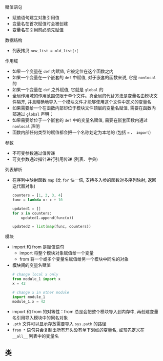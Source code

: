 赋值语句
- 赋值语句建立对象引用值
- 变量名在首次赋值时会被创建
- 变量名在引用前必须先赋值

数据结构
- 列表拷贝:`new_list = old_list[:]`

作用域
- 如果一个变量在 `def` 内赋值, 它被定位在这个函数之内
- 如果一个变量在一个嵌套的 `def` 中赋值, 对于嵌套的函数来说, 它是 `nonlocal` 的
- 如果一个变量在 `def` 之外赋值, 它就是 `global` 的
- 全局作用域的作用范围仅限于单个文件。真全局的代替方法是变量名由模块文件隔开, 并且精确地导入一个模块文件才能够使用这个文件中定义的变量名
- 如果需要给一个在函数内部却位于模块文件顶层的变量名赋值, 需要在函数内部通过 `global` 声明；
- 如果需要给位于一个嵌套的 `def` 中的变量名赋值, 需要在嵌套函数内通过 `nonlocal` 声明
- 函数内部任何类型的赋值都会把一个名称划定为本地的 (包括 `=` 、 `import`)

参数
- 不可变参数通过值传递
- 可变参数通过指针进行引用传递 (列表、字典)

列表解析
- 在序列中映射函数 `map` (比 `for` 快一倍, 支持多入参的函数对多序列映射, 返回迭代器对象)
    ```py
    counters = [1, 2, 3, 4]
    func = lambda x: x + 10

    updated1 = []
    for x in counters:
        updated1.append(func(x))

    updated2 = list(map(func, counters))
    ```

模块
- import 和 from 是赋值语句
    - import 将整个模块对象赋值给一个变量
    - from 将一个或多个变量名赋值给另一个模块中同名的对象
- 模块间的变量名赋值
    ```py
    # change local x only
    from module_1 import x
    x = 42

    # change x in other module
    import module_1
    module_1.x = 42
    ```
- import 和 from 的对等性：from 总是会把整个模块导入到内存中, 再创建变量名引用导入模块中的同名对象
- `.pth` 文件可以显示存放需要导入 `sys.path` 的路径
- `from *` 语句只会复制出所有开头没有单下划线的变量名, 或预先定义在 `__all__` 列表中的变量名

类
-  

